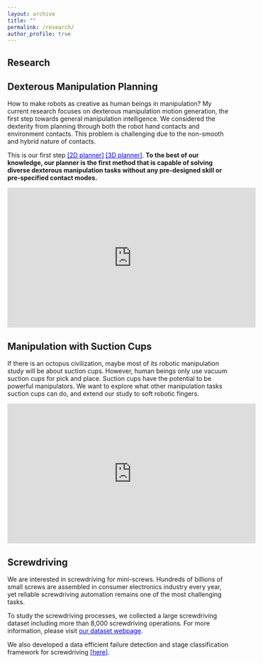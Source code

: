 ```yaml
---
layout: archive
title: ""
permalink: /research/
author_profile: true
---
```


Research
-------



## Dexterous Manipulation Planning

How to make robots as creative as human beings in manipulation? My current research focuses on dexterous manipulation motion generation, the first step towards general manipulation intelligence. We considered the dexterity from planning through both the robot hand contacts and environment contacts. This problem is challenging due to the non-smooth and hybrid nature of contacts. 

This is our first step [<span style="color:blue; text-decoration:underline">[2D planner]</span>](https://arxiv.org/abs/2011.01454) [<span style="color:blue; text-decoration:underline">[3D planner]</span>](https://arxiv.org/abs/2105.14431). **To the best of our knowledge, our planner is the first method that is capable of solving diverse dexterous manipulation tasks without any pre-designed skill or pre-specified contact modes.**

<iframe width="560" height="315" src="https://www.youtube.com/embed/JuLlliG3vGc" title="YouTube video player" frameborder="0" allow="accelerometer; autoplay; clipboard-write; encrypted-media; gyroscope; picture-in-picture" allowfullscreen></iframe>

## Manipulation with Suction Cups

If there is an octopus civilization, maybe most of its robotic manipulation study will be about suction cups.  However, human beings only use vacuum suction cups for pick and place. Suction cups have the potential to be powerful manipulators. We want to explore what other manipulation tasks suction cups can do, and extend our study to soft robotic fingers.



<iframe width="560" height="315" src="https://www.youtube.com/embed/eK77vK8wkUE" frameborder="0" allow="accelerometer; autoplay; encrypted-media; gyroscope; picture-in-picture" allowfullscreen></iframe>




## Screwdriving



We are interested in screwdriving for mini-screws. Hundreds of billions of small screws are assembled in consumer electronics industry every year, yet reliable screwdriving automation remains one of the most
challenging tasks.

To study the screwdriving processes, we collected a large screwdriving dataset including more than 8,000 screwdriving operations. For more information, please visit [<span style="color:blue; text-decoration:underline">our dataset webpage</span>](http://mlab.ri.cmu.edu/index.php/research/datasets).


We also developed a data efficient failure detection and stage classification framework for screwdriving [<span style="color:blue; text-decoration:underline">[here]</span>](https://xianyicheng.github.io/files/cheng_case19.pdf).
